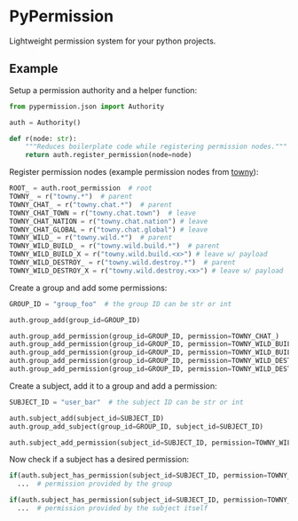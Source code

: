 # PyPermission

Lightweight permission system for your python projects.

## Example

Setup a permission authority and a helper function:

```py
from pypermission.json import Authority

auth = Authority()

def r(node: str):
    """Reduces boilerplate code while registering permission nodes."""
    return auth.register_permission(node=node)
```

Register permission nodes (example permission nodes from [towny](https://github.com/TownyAdvanced/Towny/blob/master/src/com/palmergames/bukkit/towny/permissions/PermissionNodes.java)):

```py
ROOT_ = auth.root_permission  # root
TOWNY_ = r("towny.*")  # parent
TOWNY_CHAT_ = r("towny.chat.*")  # parent
TOWNY_CHAT_TOWN = r("towny.chat.town")  # leave
TOWNY_CHAT_NATION = r("towny.chat.nation") # leave
TOWNY_CHAT_GLOBAL = r("towny.chat.global") # leave
TOWNY_WILD_ = r("towny.wild.*")  # parent
TOWNY_WILD_BUILD_ = r("towny.wild.build.*")  # parent
TOWNY_WILD_BUILD_X = r("towny.wild.build.<x>") # leave w/ payload
TOWNY_WILD_DESTROY_ = r("towny.wild.destroy.*")  # parent
TOWNY_WILD_DESTROY_X = r("towny.wild.destroy.<x>") # leave w/ payload
```

Create a group and add some permissions:

```py
GROUP_ID = "group_foo"  # the group ID can be str or int

auth.group_add(group_id=GROUP_ID)

auth.group_add_permission(group_id=GROUP_ID, permission=TOWNY_CHAT_)
auth.group_add_permission(group_id=GROUP_ID, permission=TOWNY_WILD_BUILD_X, payload="dirt")
auth.group_add_permission(group_id=GROUP_ID, permission=TOWNY_WILD_BUILD_X, payload="stone")
auth.group_add_permission(group_id=GROUP_ID, permission=TOWNY_WILD_DESTROY_X, payload="iron")
auth.group_add_permission(group_id=GROUP_ID, permission=TOWNY_WILD_DESTROY_X, payload="gold")
```

Create a subject, add it to a group and add a permission:

```py
SUBJECT_ID = "user_bar"  # the subject ID can be str or int

auth.subject_add(subject_id=SUBJECT_ID)
auth.group_add_subject(group_id=GROUP_ID, subject_id=SUBJECT_ID)

auth.subject_add_permission(subject_id=SUBJECT_ID, permission=TOWNY_WILD_DESTROY_X, payload="diamond")

```

Now check if a subject has a desired permission:

```py
if(auth.subject_has_permission(subject_id=SUBJECT_ID, permission=TOWNY_CHAT_))
  ...  # permission provided by the group

if(auth.subject_has_permission(subject_id=SUBJECT_ID, permission=TOWNY_WILD_DESTROY_X, payload="diamond"))
  ...  # permission provided by the subject itself
```
